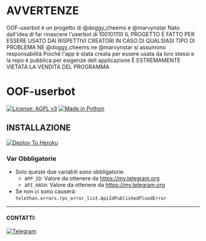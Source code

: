# AVVERTENZE
OOF-userbot è un progetto di @doggy_cheems e @marvynstar
Nato dall'idea di far rinascere l'userbot di 100101110 
IL PROGETTO È FATTO PER ESSERE USATO DAI RISPETTIVI CREATORI
IN CASO DI QUALSIASI TIPO DI PROBLEMA NE @doggy_cheems ne @marvynstar si assumono responsabilità 
Poiché l'app è stata creata per essere usata da loro stessi e la repo è pubblica per esigenze dell applicazione
È ESTREMAMENTE VIETATA LA VENDITA DEL PROGRAMMA

# OOF-userbot

[![License: AGPL v3](https://img.shields.io/badge/License-AGPL%20v3-green.svg)](https://www.gnu.org/licenses/agpl-3.0)
[![Made in Python](https://img.shields.io/badge/Made%20in-python-red.svg)](https://www.python.org/)

## INSTALLAZIONE

[![Deploy To Heroku](https://www.herokucdn.com/deploy/button.svg)](https://heroku.com/deploy)

### Var Obbligatorie

- Solo queste due variabili sono obbligatorie:
  - `APP_ID`: Valore da ottenere da <https://my.telegram.org>
  - `API_HASH`: Valore da ottenere da <https://my.telegram.org>
- Se non ci sono causerà: `telethon.errors.rpc_error_list.ApiIdPublishedFloodError`

***

#### CONTATTI:

[![Telegram](https://img.shields.io/badge/TG-%20@doggy-orange.svg)](https://t.me/doggy_cheems)
